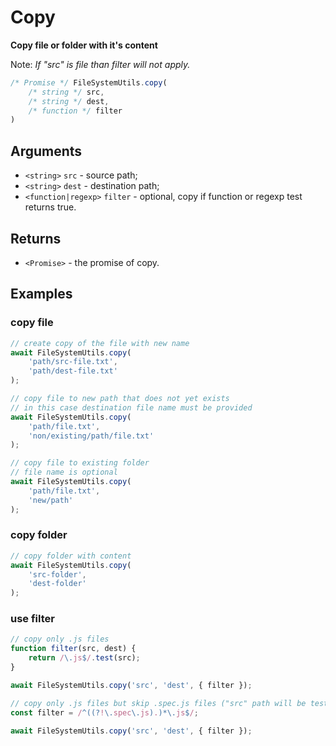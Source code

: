 Copy
====

**Copy file or folder with it's content**

Note: *If "src" is file than filter will not apply.*

```js
/* Promise */ FileSystemUtils.copy(
	/* string */ src,
	/* string */ dest,
	/* function */ filter
)
```


Arguments
---------

* `<string>` `src` - source path;
* `<string>` `dest` - destination path;
* `<function|regexp>` `filter` - optional, copy if function or regexp test returns true.


Returns
-------

* `<Promise>` - the promise of copy.


Examples
--------

### copy file

```js
// create copy of the file with new name
await FileSystemUtils.copy(
	'path/src-file.txt',
	'path/dest-file.txt'
);

// copy file to new path that does not yet exists
// in this case destination file name must be provided
await FileSystemUtils.copy(
	'path/file.txt',
	'non/existing/path/file.txt'
);

// copy file to existing folder
// file name is optional
await FileSystemUtils.copy(
	'path/file.txt',
	'new/path'
);
```

### copy folder

```js
// copy folder with content
await FileSystemUtils.copy(
	'src-folder',
	'dest-folder'
);
```

### use filter

```js
// copy only .js files
function filter(src, dest) {
	return /\.js$/.test(src);
}

await FileSystemUtils.copy('src', 'dest', { filter });
```

```js
// copy only .js files but skip .spec.js files ("src" path will be tested)
const filter = /^((?!\.spec\.js).)*\.js$/;

await FileSystemUtils.copy('src', 'dest', { filter });
```
